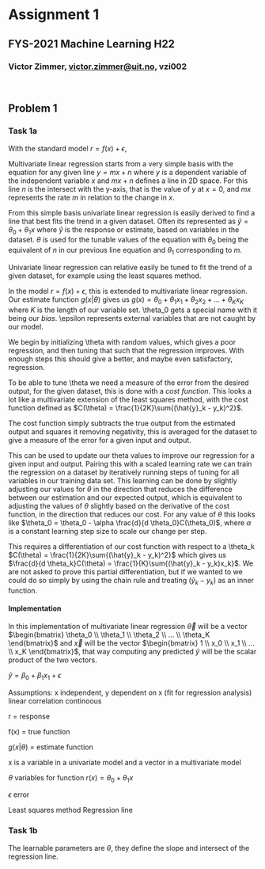 # Assignment 1
## FYS-2021 Machine Learning H22
### Victor Zimmer, victor.zimmer@uit.no, vzi002


<br />


## Problem 1

### Task 1a

With the standard model $r = f(x) + \epsilon,$

Multivariate linear regression starts from a very simple basis with the equation for any given line $y = mx + n$ where $y$ is a dependent variable of the independent variable $x$ and $mx + n$ defines a line in 2D space. For this line $n$ is the intersect with the y-axis, that is the value of $y$ at $x=0$, and $mx$ represents the rate $m$ in relation to the change in $x$.

From this simple basis univariate linear regression is easily derived to find a line that best fits the trend in a given dataset. Often its represented as $\hat{y} = \theta_0 + \theta_1 x$ where $\hat{y}$ is the response or estimate, based on variables in the dataset. $\theta$ is used for the tunable values of the equation with $\theta_0$ being the equivalent of $n$ in our previous line equation and $\theta_1$ corresponding to $m$.

Univariate linear regression can relative easily be tuned to fit the trend of a given dataset, for example using the least squares method.

In the model $r = f(x) + \epsilon,$ this is extended to multivariate linear regression. Our estimate function $g(x|\theta)$ gives us $g(x) = \theta_0 + \theta_1 x_1 + \theta_2 x_2 + ... + \theta_K x_K$ where $K$ is the length of our variable set. \theta_0 gets a special name with it being our *bias*. \epsilon represents external variables that are not caught by our model.

We begin by initializing \theta with random values, which gives a poor regression, and then tuning that such that the regression improves. With enough steps this should give a better, and maybe even satisfactory, regression. 

To be able to tune \theta we need a measure of the error from the desired output, for the given dataset, this is done with a *cost function*. This looks a lot like a multivariate extension of the least squares method, with the cost function defined as $C(\theta) = \frac{1}{2K}\sum{(\hat{y}_k - y_k)^2}$. 

The cost function simply subtracts the true output from the estimated output and squares it removing negativity, this is averaged for the dataset to give a measure of the error for a given input and output.

This can be used to update our theta values to improve our regression for a given input and output. Pairing this with a scaled learning rate we can train the regression on a dataset by iteratively running steps of tuning for all variables in our training data set. This learning can be done by slightly adjusting our values for $\theta$ in the direction that reduces the difference between our estimation and our expected output, which is equivalent to adjusting the values of $\theta$ slightly based on the derivative of the cost function, in the direction that reduces our cost. For any value of $\theta$ this looks like $\theta_0 = \theta_0 - \alpha \frac{d}{d \theta_0}C(\theta_0)$, where $\alpha$ is a constant learning step size to scale our change per step.

This requires a differentiation of our cost function with respect to a \theta_k $C(\theta) = \frac{1}{2K}\sum{(\hat{y}_k - y_k)^2}$ which gives us $\frac{d}{d \theta_k}C(\theta) = \frac{1}{K}\sum{(\hat{y}_k - y_k)x_k}$. We are not asked to prove this partial differentiation, but if we wanted to we could do so simply by using the chain rule and treating $(\hat{y}_k - y_k)$ as an inner function.


#### Implementation

In this implementation of multivariate linear regression $\vec{\theta}$ will be a vector $\begin{bmatrix} \theta_0 \\ \theta_1 \\ \theta_2 \\ ... \\ \theta_K \end{bmatrix}$ and $\vec{x}$ will be the vector $\begin{bmatrix} 1 \\ x_0 \\ x_1 \\ ... \\ x_K \end{bmatrix}$, that way computing any predicted $\hat{y}$ will be the scalar product of the two vectors.



















$\hat{y} = \beta_0 + \beta_1x_1 + \epsilon$

Assumptions:
x independent, y dependent on x (fit for regression analysis)
linear correlation
continoous

r = response

f(x) = true function

$g(x|\theta)$ = estimate function

x is a variable in a univariate model and a vector in a multivariate model

$\theta$ variables for function $r(x) = \theta_0 + \theta_1 x$

$\epsilon$ error

Least squares method
Regression line


### Task 1b

The learnable parameters are $\theta$, they define the slope and intersect of the regression line.